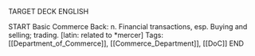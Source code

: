 TARGET DECK
ENGLISH

START
Basic
Commerce
Back: n. Financial transactions, esp. Buying and selling; trading. [latin: related to *mercer]
Tags: [[Department_of_Commerce]], [[Commerce_Department]], [[DoC]]
END
